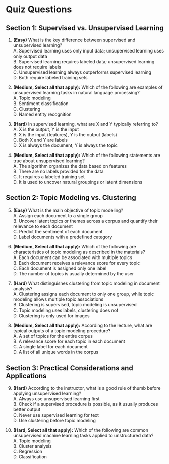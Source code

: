 # Quiz Questions

## Section 1: Supervised vs. Unsupervised Learning

1. **(Easy)** What is the key difference between supervised and unsupervised learning?  
A. Supervised learning uses only input data; unsupervised learning uses only output data  
B. Supervised learning requires labeled data; unsupervised learning does not require labels  
C. Unsupervised learning always outperforms supervised learning  
D. Both require labeled training sets  

2. **(Medium, Select all that apply):** Which of the following are examples of unsupervised learning tasks in natural language processing?  
A. Topic modeling  
B. Sentiment classification  
C. Clustering  
D. Named entity recognition  

3. **(Hard)** In supervised learning, what are X and Y typically referring to?  
A. X is the output, Y is the input  
B. X is the input (features), Y is the output (labels)  
C. Both X and Y are labels  
D. X is always the document, Y is always the topic  

4. **(Medium, Select all that apply):** Which of the following statements are true about unsupervised learning?  
A. The algorithm organizes the data based on features  
B. There are no labels provided for the data  
C. It requires a labeled training set  
D. It is used to uncover natural groupings or latent dimensions  

## Section 2: Topic Modeling vs. Clustering

5. **(Easy)** What is the main objective of topic modeling?  
A. Assign each document to a single group  
B. Uncover latent topics or themes across a corpus and quantify their relevance to each document  
C. Predict the sentiment of each document  
D. Label documents with a predefined category  

6. **(Medium, Select all that apply):** Which of the following are characteristics of topic modeling as described in the materials?  
A. Each document can be associated with multiple topics  
B. Each document receives a relevance score for every topic  
C. Each document is assigned only one label  
D. The number of topics is usually determined by the user  

7. **(Hard)** What distinguishes clustering from topic modeling in document analysis?  
A. Clustering assigns each document to only one group, while topic modeling allows multiple topic associations  
B. Clustering is supervised, topic modeling is unsupervised  
C. Topic modeling uses labels, clustering does not  
D. Clustering is only used for images  

8. **(Medium, Select all that apply):** According to the lecture, what are typical outputs of a topic modeling procedure?  
A. A set of topics for the entire corpus  
B. A relevance score for each topic in each document  
C. A single label for each document  
D. A list of all unique words in the corpus  

## Section 3: Practical Considerations and Applications

9. **(Hard)** According to the instructor, what is a good rule of thumb before applying unsupervised learning?  
A. Always use unsupervised learning first  
B. Check if a supervised procedure is possible, as it usually produces better output  
C. Never use supervised learning for text  
D. Use clustering before topic modeling  

10. **(Hard, Select all that apply):** Which of the following are common unsupervised machine learning tasks applied to unstructured data?  
A. Topic modeling  
B. Cluster analysis  
C. Regression  
D. Classification  

